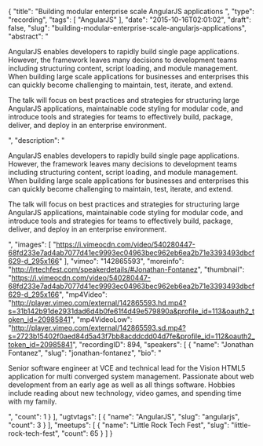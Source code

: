 {
  "title": "Building modular enterprise scale AngularJS applications ",
  "type": "recording",
  "tags": [
    "AngularJS"
  ],
  "date": "2015-10-16T02:01:02",
  "draft": false,
  "slug": "building-modular-enterprise-scale-angularjs-applications",
  "abstract": "<p>AngularJS enables developers to rapidly build single page applications. However, the framework leaves many decisions to development teams including structuring content, script loading, and module management. When building large scale applications for businesses and enterprises this can quickly become challenging to maintain, test, iterate, and extend.&nbsp;</p><p>The talk will focus on best practices and strategies for structuring large AngularJS applications, maintainable code styling for modular code, and introduce tools and strategies for teams to effectively build, package, deliver, and deploy in an enterprise environment.</p>",
  "description": "<p>AngularJS enables developers to rapidly build single page applications. However, the framework leaves many decisions to development teams including structuring content, script loading, and module management. When building large scale applications for businesses and enterprises this can quickly become challenging to maintain, test, iterate, and extend.&nbsp;</p><p>The talk will focus on best practices and strategies for structuring large AngularJS applications, maintainable code styling for modular code, and introduce tools and strategies for teams to effectively build, package, deliver, and deploy in an enterprise environment.</p>",
  "images": [
    "https://i.vimeocdn.com/video/540280447-68fd233e7ad4ab7077d41ec9993ec04963bec962eb6ea2b71e3393493dbcf629-d_295x166"
  ],
  "vimeo": "142865593",
  "moreinfo": "http://lrtechfest.com/speakerdetails/#Jonathan-Fontanez",
  "thumbnail": "https://i.vimeocdn.com/video/540280447-68fd233e7ad4ab7077d41ec9993ec04963bec962eb6ea2b71e3393493dbcf629-d_295x166",
  "mp4Video": "http://player.vimeo.com/external/142865593.hd.mp4?s=31b142b91de2931dad6d4b0fe61f4d49e579890a&profile_id=113&oauth2_token_id=20985841",
  "mp4VideoLow": "http://player.vimeo.com/external/142865593.sd.mp4?s=2723b15402f0aed84d5a43f7bb8acddcdd04d7fe&profile_id=112&oauth2_token_id=20985841",
  "recordingID": 894,
  "speakers": [
    {
      "name": "Jonathan Fontanez",
      "slug": "jonathan-fontanez",
      "bio": "<p>Senior software engineer at VCE and technical lead for the Vision HTML5 application for multi converged system management. Passionate about web development from an early age as well as all things software. Hobbies include reading about new technology, video games, and spending time with my family.</p>",
      "count": 1
    }
  ],
  "ugtvtags": [
    {
      "name": "AngularJS",
      "slug": "angularjs",
      "count": 3
    }
  ],
  "meetups": [
    {
      "name": "Little Rock Tech Fest",
      "slug": "little-rock-tech-fest",
      "count": 65
    }
  ]
}